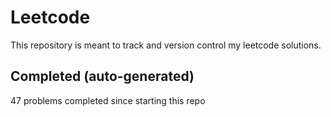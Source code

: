# Leetcode

This repository is meant to track and version control my leetcode solutions.

## Completed (auto-generated)

47 problems completed since starting this repo
